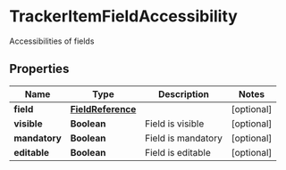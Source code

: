 

# TrackerItemFieldAccessibility

Accessibilities of fields
## Properties

Name | Type | Description | Notes
------------ | ------------- | ------------- | -------------
**field** | [**FieldReference**](FieldReference.md) |  |  [optional]
**visible** | **Boolean** | Field is visible |  [optional]
**mandatory** | **Boolean** | Field is mandatory |  [optional]
**editable** | **Boolean** | Field is editable |  [optional]



